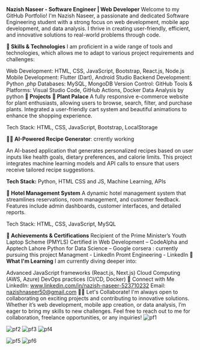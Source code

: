 **Nazish Naseer - Software Engineer | Web Developer**
Welcome to my GitHub Portfolio!
I'm Nazish Naseer, a passionate and dedicated Software Engineering student with a strong focus on web development, mobile app development, and data analysis. I thrive in creating user-friendly, efficient, and innovative solutions to real-world problems through code.

**🔧 Skills & Technologies**
I am proficient in a wide range of tools and technologies, which allows me to adapt to various project requirements and challenges:

Web Development: HTML, CSS, JavaScript, Bootstrap, React.js, Node.js
Mobile Development: Flutter (Dart), Android Studio
Backend Development: Python ,php 
Databases: MySQL, MongoDB
Version Control:  GitHub
Tools & Platforms: Visual Studio Code,  GitHub Actions, Docker
Data Analysis by python
**💼 Projects**
**🌿 Plant Palace**
A fully responsive e-commerce website for plant enthusiasts, allowing users to browse, search, filter, and purchase plants. Integrated a user-friendly cart system and beautiful animations to enhance the shopping experience.

Tech Stack: HTML, CSS, JavaScript, Bootstrap, LocalStorage

**🧑‍🍳 AI-Powered Recipe Generator**: crrently working 

An AI-based application that generates personalized recipes based on user inputs like health goals, dietary preferences, and calorie limits. This project integrates machine learning models and API calls to ensure that users receive tailored recipe suggestions.

**Tech Stack:** Python, HTML CSS and JS, Machine Learning, APIs


**🏨 Hotel Management System**
A dynamic hotel management system that streamlines reservations, room management, and customer feedback. Features include admin dashboards, customer interfaces, and detailed reports.

Tech Stack: HTML, CSS, JavaScript, MySQL

**🚀 Achievements & Certifications**
Recipient of the Prime Minister’s Youth Laptop Scheme (PMYLS)
Certified in Web Development – CodeAlpha and Apptech Lahore 
Python for Data Science – Google corsera : currently pursuing this 
project Managment - LinkedIn
Promt Engineering - LinkedIn
**🌱 What I'm Learning**
I am currently diving deeper into:

Advanced JavaScript frameworks (React.js, Next.js)
Cloud Computing (AWS, Azure)
DevOps practices (CI/CD, Docker)
🔗 Connect with Me
LinkedIn: www.linkedin.com/in/nazish-naseer-523710232
Email: nazishnaseer50@gmail.com
👨‍💻 Let's Collaborate!
I'm always open to collaborating on exciting projects and contributing to innovative solutions. Whether it’s web development, mobile app creation, or data analysis, I’m eager to bring my skills to new challenges. Feel free to reach out to me for collaboration, freelance opportunities, or any inquiries!
![pf1](https://github.com/user-attachments/assets/cf1eaefc-257f-43f2-ae65-05af286f3981)

![pf2](https://github.com/user-attachments/assets/6e16be6c-d695-4561-a004-5b9e3c9aa866)
![pf3](https://github.com/user-attachments/assets/fdc05190-bb73-4087-abeb-c226262bf900)
![pf4](https://github.com/user-attachments/assets/3521512d-6762-4b97-9ad8-b29fb741a454)

![pf5](https://github.com/user-attachments/assets/7947d194-1d08-4f2e-8c9c-3e8c679cc374)
![pf6](https://github.com/user-attachments/assets/d2283f5c-dc80-4f57-a89d-b834c2ef04ec)
